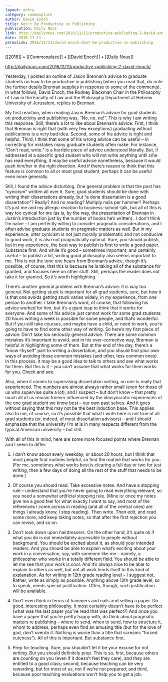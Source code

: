 ```yaml
---
layout: entry
category: commonplace
author: David Enoch
title: Don't Be Productive in Publishing
publication: Daily Nous
link: http://dailynous.com/2016/11/11/productive-publishing-2-david-enoch/
date: 2016-11-11
permalink: 2016/11/11/david-enoch-dont-be-productive-in-publishing
---
```


[[2016]] • [[Commonplace]] • [[David Enoch]] • [[Daily Nous]]

http://dailynous.com/2016/11/11/productive-publishing-2-david-enoch/

Yesterday, I posted an outline of Jason Brennan’s advice to graduate students on how to be productive in publishing (when you read that, do note the further details Brennan supplies in response to some of the comments). In what follows, David Enoch, the Rodney Blackman Chair in the Philosophy of Law in the Faculty of Law and the Philosophy Department at Hebrew University of Jerusalem, replies to Brennan.

My first reaction, when reading Jason Brennan’s advice for grad students on productivity and publishing was, “No, no, no!”. This is why I am writing this response. Still, there’s a lot to like about Brennan’s advice: First, I think that Brennan is right that (with very few exceptions) graduating without publications is a very bad idea. Second, some of his advice is right and helpful. Third, I think that some of his wrong advice can be useful – in correcting for mistakes many graduate students often make. For instance, “Don’t read, write.” is a horrible piece of advice understood literally. But, if addressed at a specific grad student who will not write anything until s/he has read everything, it may be useful advice nonetheless, because it would push him/her in the right direction. And if there’s reason to think that this feature is common to all or most grad student, perhaps it can be useful even more generally.

Still, I found the advice disturbing. One general problem is that the post has “cynicism” written all over it. Sure, grad students should be done with writing their dissertations already, but “a done dissertation is a good dissertation”? Really? And no reading? Multiply nails per hammer? Perhaps it’s just me and my allergic reaction to business-school-talk, but all of this is way too cynical for me (as is, by the way, the presentation of Brennan in Justin’s introduction just by the number of books he’s written).  I don’t think I’m naïve – I am perfectly willing to consider pragmatic considerations, and I often advise graduate students on pragmatic matters as well. But in my experience, utter cynicism is not just morally problematic and not conducive to good work, it is also not pragmatically optimal. Sure, you should publish, but in my experience, the best way to publish is first to write a good paper. Substance first. And while it’s good – sometimes important, and certainly useful – to publish a lot, writing good philosophy also seems important to me. This is not the tone one hears from Brennan’s advice, though it’s possible, of course, that this is because he is taking all of the substance for granted, and focuses here on other stuff. Still, perhaps the reader does not take it for granted. So it’s worth highlighting.

There’s another general problem with Brennan’s advice: It is way too general. Not getting stuck is important for all grad students, sure, but how it is that one avoids getting stuck varies widely, in my experience, from one person to another. I take Brennan’s word, of course, that following his advice worked for him, but it’s a giant leap to think that it works for everyone. And some of his advice just cannot work for some grad students: 20 hours writing a week is possible for some people, and that’s wonderful. But if you still take courses, and maybe have a child, or need to work, you’re going to have to find some other way of writing. So here’s my first piece of advice: Don’t take too seriously general advice. There are some common mistakes it’s important to avoid, and in his over-corrective way, Brennan is helpful in highlighting some of them. But at the end of the day, there’s a “know-thyself” part to writing a dissertation, and you should find your own ways of avoiding those common mistakes (and other, less common ones). In this process, it may be a good idea to talk to others and see what works for them. But this is it – you can’t assume that what works for them works for you. Check and see.

Also, when it comes to supervising dissertation writing, no one is really that experienced. The numbers are almost always rather small (even for those of us who supervise quite a lot), and I suspect – but don’t know – that pretty much all of us remain forever influenced by the idiosyncratic experiences of the one grad student we know best – our own past selves. And it goes without saying that this may not be the best induction base. This applies also to me, of course, so it’s possible that what I write here is not true of all grad students (or, indeed, of most dissertation advisors) – and I should emphasize that the university I’m at is in many respects different from the typical American university – but still.

With all of this in mind, here are some more focused points where Brennan and I seem to differ:

1. I don’t know about every weekday, or about 20 hours, but I think that most people find routines helpful, so find the routine that works for you. (For me, sometimes what works best is clearing a full day or two for just writing, then a few days of doing all the rest of the stuff that needs to be done.)

2. Of course you should read. Take excessive notes. And have a stopping rule – understand that you’re never going to read everything relevant, so you need a somewhat artificial stopping rule. (Mine is: once my notes give me a good feel for what exactly I want to say, and most of the references I come across in reading (and all of the central ones) are things I already know, I stop reading). Then write. Then edit, and read some more, and keep taking notes, so that after the first rejection you can revise, and so on.

3. Don’t look down upon hairdressers. On the other hand, it’s quite ok if what you do is not immediately accessible to people without background. You should be excited about it, as should your intended readers. And you should be able to explain what’s exciting about your work in a conversation, say, with someone like me – namely, a philosopher who works in a totally different field. You should be able to let me see that your work is cool. And it’s always nice to be able to explain to others as well, but not all work lends itself to this kind of explanation. As for writing in 12th grade reading level – I suggest not. Rather, write as simply as possible. Anything above 12th grade level, so to speak, needs special justification. Often, though, such justification will be available.

4. Don’t even think in terms of hammers and nails and selling a paper. Do good, interesting philosophy. It most certainly doesn’t have to be perfect (what was the last paper you’ve read that was perfect?) And once you have a paper that you’re pretty happy with, do think about pragmatic matters re publishing – where to send, when to send, how to structure it, whom to address, perhaps even find an amusing title (but for the love of god, don’t overdo it. Nothing is worse than a title that screams “forced cuteness”). All of this is important. But substance first.

5. Prep for teaching. Sure, you shouldn’t let it be your excuse for not writing. But you should definitely prep. This is so, first, because others are counting on you (even if it doesn’t feel they care), and they are entitled to a good class; second, because teaching can be very rewarding, but for most of us, not if we’re not prepared; and third, because poor teaching evaluations won’t help you to get a job.
